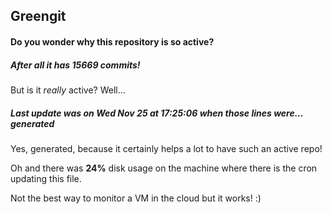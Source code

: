 ## Greengit

#### Do you wonder why this repository is so active?

##### After all it has 15669 commits!

But is it *really* active? Well...

##### Last update was on Wed Nov 25 at 17:25:06 when those lines were... generated

Yes, generated, because it certainly helps a lot to have such an active repo!

Oh and there was **24%** disk usage on the machine
where there is the cron updating this file.

Not the best way to monitor a VM in the cloud but it works! :)
